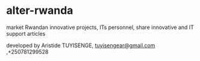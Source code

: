 # alter-rwanda
market Rwandan innovative projects, ITs personnel, share innovative and IT support articles

developed by Aristide TUYISENGE, tuyisengear@gmail.com ,+250781299528
